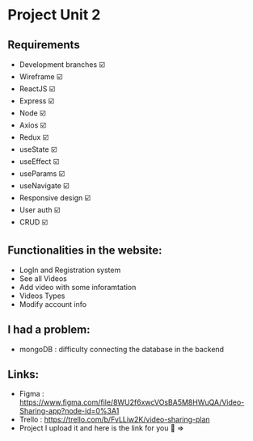 # Project Unit 2

## Requirements

- Development branches ☑️
- Wireframe ☑️
- ReactJS ☑️
- Express ☑️
- Node ☑️
- Axios ☑️
- Redux ☑️
- useState ☑️
- useEffect ☑️
- useParams ☑️
- useNavigate ☑️
- Responsive design ☑️
- User auth ☑️
- CRUD ☑️

## Functionalities in the website:
* LogIn and Registration system
* See all Videos
* Add video with some inforamtation
* Videos Types
* Modify account info
## I had a problem:
* mongoDB : difficulty connecting the database in the backend
## Links:
* Figma : https://www.figma.com/file/8WU2f6xwcVOsBA5M8HWuQA/Video-Sharing-app?node-id=0%3A1
* Trello : https://trello.com/b/FvLLiw2K/video-sharing-plan
* Project I upload it and here is the link for you :white_heart: =>
